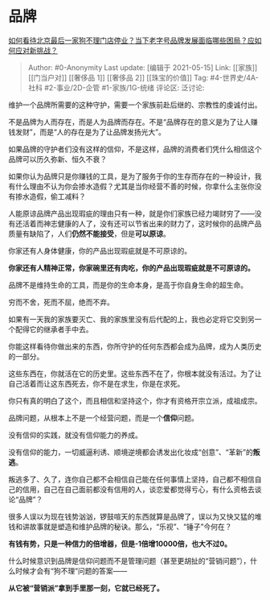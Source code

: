 # 品牌
[如何看待北京最后一家狗不理门店停业？当下老字号品牌发展面临哪些困局？应如何应对新挑战？](https://www.zhihu.com/question/451847373/answer/1808471026)

> Author: #0-Anonymity
> Last update: [编辑于 2021-05-15]
> Link: [[家族]] [[门当户对]] [[奢侈品 1]] [[奢侈品 2]] [[珠宝的价值]]
> Tag: #4-世界史/4A-社科 #2-事业/2D-企管 #1-家族/1G-统绪
> 评论区:
> 泛讨论:

维护一个品牌所需要的这种守护，需要一个家族前赴后继的、宗教性的虔诚付出。

不是品牌为人而存在，而是人为品牌而存在。不是“品牌存在的意义是为了让人赚钱发财”，而是“人的存在是为了让品牌发扬光大”。

如果品牌的守护者们没有这样的信仰，不是这样，品牌的消费者们凭什么相信这个品牌可以历久弥新、恒久不衰？

如果你认为品牌只是你赚钱的工具，是为了服务于你的生存而存在的一种设计，我有什么理由不认为你会掺水造假？尤其是当你经营不善的时候，你拿什么主张你没有掺水造假，偷工减料？

人能原谅品牌产品出现瑕疵的理由只有一种，就是你们家族已经力竭财穷了——没有还活着而神志健康的人了，没有还可以节省出来的财力了，这时候你的品牌产品质量有缺陷了，人们**仍然不能接受**，但是**可以原谅**。

你家还有人身体健康，你的产品出现瑕疵就是不可原谅的。

**你家还有人精神正常，你家碗里还有肉吃，你的产品出现瑕疵就是不可原谅的。**

品牌不是维持生命的工具，而是你的生命本身，是高于你自身生命的超生命。

穷而不舍，死而不屈，绝而不弃。

如果有一天我的家族要灭亡、我的家族里没有后代配的上，我也必定将它交到另一个配得它的继承者手中去。

你能这样看待你做出来的东西，你所守护的任何东西都会成为品牌，成为人类历史的一部分。

这些东西在，你就活在它的历史里。这些东西不在了，你根本就没有活过。为了让自己活着而让这东西死去，你不是在求生，你是在求死。

你只有真的明白了这个，而且相信和坚持这个，你才有资格开宗立派，成祖成宗。

品牌问题，从根本上不是一个经营问题，而是一个**信仰**问题。

没有信仰的实践，就没有信仰能力的养成。

没有信仰的能力，一切威逼利诱、顺境逆境都会诱发出化妆成“创意”、“革新”的**叛逃**。

叛逃多了、久了，连你自己都不会相信自己能在任何事情上坚持，自己都不相信自己的信用，自己在自己面前都没有信用的人，谈恋爱都觉得亏心，有什么资格去谈论“品牌”？

很多人误以为现在钱势汹汹，锣鼓喧天的东西就算是品牌了，误以为又快又猛的堆钱和讲故事就是塑造和维护品牌的秘诀。那么，“乐视”、“锤子”今何在？

**有钱有势，只是一种信力的倍增器，但是-1倍增10000倍，也大不过0。**

什么时候意识到品牌是信仰问题而不是管理问题（甚至更胡扯的“营销问题”），什么时候才会有“狗不理”问题的答案——

**从它被“营销派”拿到手里那一刻，它就已经死了。**
